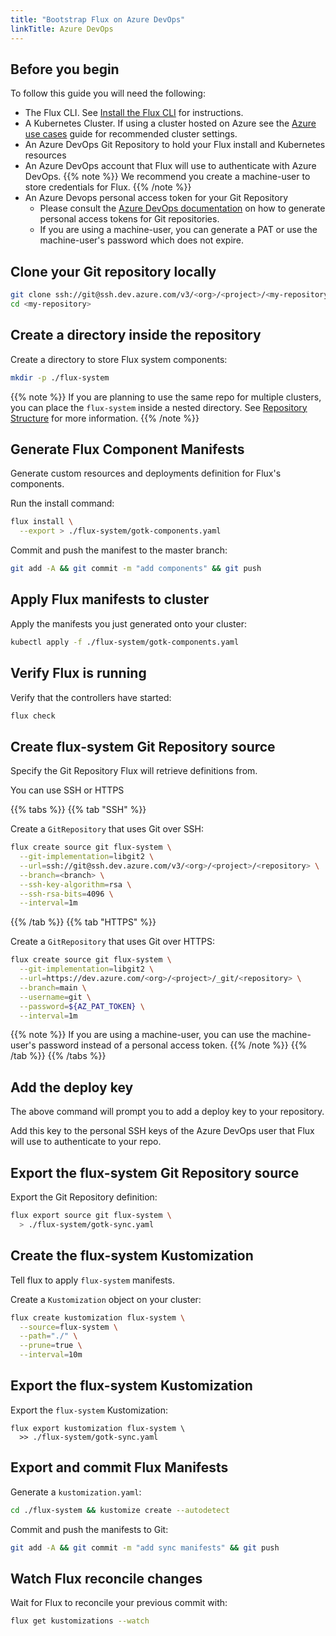 ```yaml
---
title: "Bootstrap Flux on Azure DevOps"
linkTitle: Azure DevOps
---
```


## Before you begin

To follow this guide you will need the following:

- The Flux CLI. See [Install the Flux CLI](../installation.md#install-the-flux-cli) for instructions.
- A Kubernetes Cluster. If using a cluster hosted on Azure see the [Azure use cases](../../use-cases/azure.md) guide for recommended cluster settings.
- An Azure DevOps Git Repository to hold your Flux install and Kubernetes resources
- An Azure DevOps account that Flux will use to authenticate with Azure DevOps.
  {{% note %}}
  We recommend you create a machine-user to store credentials for Flux.
  {{% /note %}}
- An Azure Devops personal access token for your Git Repository
  - Please consult the [Azure DevOps documentation](https://docs.microsoft.com/en-us/azure/devops/organizations/accounts/use-personal-access-tokens-to-authenticate?view=azure-devops&tabs=preview-page) on how to generate personal access tokens for Git repositories.
  - If you are using a machine-user, you can generate a PAT or use the machine-user's password which does not expire.

## Clone your Git repository locally

```bash
git clone ssh://git@ssh.dev.azure.com/v3/<org>/<project>/<my-repository>
cd <my-repository>
```

## Create a directory inside the repository

Create a directory to store Flux system components:

```bash
mkdir -p ./flux-system
```

{{% note %}}
If you are planning to use the same repo for multiple clusters, you can place the ``flux-system`` inside a nested directory. See [Repository Structure](../repository-structure.md) for more information.
{{% /note %}}

## Generate Flux Component Manifests

Generate custom resources and deployments definition for Flux's components.

Run the install command:

```bash
flux install \
  --export > ./flux-system/gotk-components.yaml
```

Commit and push the manifest to the master branch:

```bash
git add -A && git commit -m "add components" && git push

```

## Apply Flux manifests to cluster

Apply the manifests you just generated onto your cluster:

```bash
kubectl apply -f ./flux-system/gotk-components.yaml
```

## Verify Flux is running

Verify that the controllers have started:

```bash
flux check
```

## Create flux-system Git Repository source

Specify the Git Repository Flux will retrieve definitions from.

You can use SSH or HTTPS

{{% tabs %}}
{{% tab "SSH" %}}

Create a `GitRepository` that uses Git over SSH:

```bash
flux create source git flux-system \
  --git-implementation=libgit2 \
  --url=ssh://git@ssh.dev.azure.com/v3/<org>/<project>/<repository> \
  --branch=<branch> \
  --ssh-key-algorithm=rsa \
  --ssh-rsa-bits=4096 \
  --interval=1m
```

{{% /tab %}}
{{% tab "HTTPS" %}}

Create a `GitRepository` that uses Git over HTTPS:

```bash
flux create source git flux-system \
  --git-implementation=libgit2 \
  --url=https://dev.azure.com/<org>/<project>/_git/<repository> \
  --branch=main \
  --username=git \
  --password=${AZ_PAT_TOKEN} \
  --interval=1m
```

{{% note %}}
If you are using a machine-user, you can use the machine-user's password instead of a personal access token.
{{% /note %}}
{{% /tab %}}
{{% /tabs %}}

## Add the deploy key

The above command will prompt you to add a deploy key to your repository.

Add this key to the personal SSH keys of the Azure DevOps user that Flux will use to authenticate to your repo.

## Export the flux-system Git Repository source

Export the Git Repository definition:

```bash
flux export source git flux-system \
  > ./flux-system/gotk-sync.yaml
```

## Create the flux-system Kustomization

Tell flux to apply ``flux-system`` manifests.

Create a `Kustomization` object on your cluster:

```bash
flux create kustomization flux-system \
  --source=flux-system \
  --path="./" \
  --prune=true \
  --interval=10m
```

## Export the flux-system Kustomization

Export the ``flux-system`` Kustomization:

```
flux export kustomization flux-system \
  >> ./flux-system/gotk-sync.yaml
```

## Export and commit Flux Manifests

Generate a `kustomization.yaml`:

```bash
cd ./flux-system && kustomize create --autodetect
```

Commit and push the manifests to Git:

```bash
git add -A && git commit -m "add sync manifests" && git push
```

## Watch Flux reconcile changes

Wait for Flux to reconcile your previous commit with:

```bash
flux get kustomizations --watch
```
